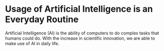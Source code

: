 # Usage of Artificial Intelligence is an Everyday Routine
Artificial Intelligence (AI) is the ability of computers to do complex tasks that humans could do. With the increase in scientific innovation, we are able to make use of AI in daily life. 
